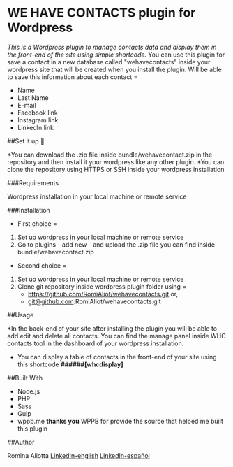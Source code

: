 # WE HAVE CONTACTS plugin for Wordpress

*This is a Wordpress plugin to manage contacts data and display them in the                            front-end of the site using simple shortcode.*
You can use this plugin for save a contact in a new database called "wehavecontacts" inside your wordpress site that will be created when you install the plugin. 
Will be able to save this information about each contact =
* Name
* Last Name
* E-mail
* Facebook link 
* Instagram link
* LinkedIn link

##Set it up 🚀

*You can download the .zip file inside bundle/wehavecontact.zip in the repository and then install it your wordpress like any other plugin. 
*You can clone the repository using HTTPS or SSH inside your wordpress installation 

###Requirements

Wordpress installation in your local machine or remote service

###Installation

* First choice =
1. Set uo wordpress in your local machine or remote service 
2. Go to plugins - add new - and upload the .zip file you can find inside bundle/wehavecontact.zip

* Second choice =
1. Set uo wordpress in your local machine or remote service 
2. Clone git repository inside wordpress plugin folder using =
   * https://github.com/RomiAliot/wehavecontacts.git 
   or,
   * git@github.com:RomiAliot/wehavecontacts.git

##Usage

*In the back-end of your site after installing the plugin you will be able to add edit and delete all contacts. You can find the manage panel inside WHC contacts tool in the dashboard of your wordpress installation. 
* You can display a table of contacts in the front-end of your site using this shortcode **######[whcdisplay]**

##Built With

* Node.js
* PHP 
* Sass
* Gulp
* wppb.me **thanks you** WPPB for provide the source that helped me built this plugin

##Author

Romina Aliotta  [LinkedIn-english](https://www.linkedin.com/in/romina-aliotta/?locale=en_US)
                [LinkedIn-español](https://www.linkedin.com/in/romina-aliotta/?locale=es_ES)
    





